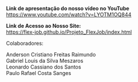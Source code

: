 <strong>Link de apresentação do nosso vídeo no YouTube</strong><br>
https://www.youtube.com/watch?v=LYOTM1OQ844

<strong>Link de Acesso ao Nosso Site:</strong><br>
https://flex-job.github.io/Projeto_FlexJob/index.html

Colaboradores:

Anderson Cristiano Freitas Raimundo <br>
Gabriel Louis da Silva Meszaros<br>
Leonardo Cassiano dos Santos<br>
Paulo Rafael Costa Sanges<br>

